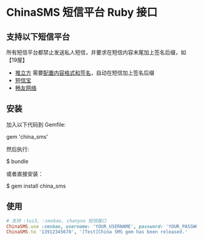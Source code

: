 # ChinaSMS 短信平台 Ruby 接口

## 支持以下短信平台

所有短信平台都禁止发送私人短信，并要求在短信内容末尾加上签名后缀，如【19屋】

* [推立方](http://tui3.com/) 需要[配置内容格式和签名](http://www.tui3.com/Members/smsconfigv2/)，自动在短信加上签名后缀
* [短信宝](http://www.smsbao.com/)
* [畅友网络](http://www.chanyoo.cn/)

## 安装

加入以下代码到 Gemfile:

  gem 'china_sms'

然后执行:

  $ bundle

或者直接安装：

  $ gem install china_sms

## 使用

```ruby
# 支持 :tui3, :smsbao, chanyoo 短信接口
ChinaSMS.use :smsbao, username: 'YOUR_USERNAME', password: 'YOUR_PASSWORD'
ChinaSMS.to '13912345678', '[Test]China SMS gem has been released.'
```
